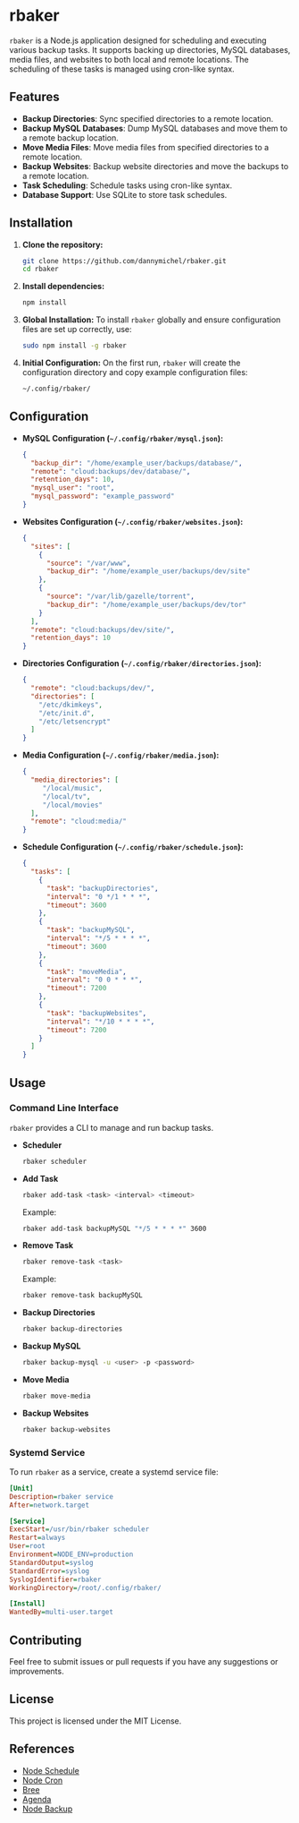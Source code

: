 # rbaker

`rbaker` is a Node.js application designed for scheduling and executing various backup tasks. It supports backing up directories, MySQL databases, media files, and websites to both local and remote locations. The scheduling of these tasks is managed using cron-like syntax.

## Features

- **Backup Directories**: Sync specified directories to a remote location.
- **Backup MySQL Databases**: Dump MySQL databases and move them to a remote backup location.
- **Move Media Files**: Move media files from specified directories to a remote location.
- **Backup Websites**: Backup website directories and move the backups to a remote location.
- **Task Scheduling**: Schedule tasks using cron-like syntax.
- **Database Support**: Use SQLite to store task schedules.

## Installation

1. **Clone the repository:**
    ```sh
    git clone https://github.com/dannymichel/rbaker.git
    cd rbaker
    ```

2. **Install dependencies:**
    ```sh
    npm install
    ```

3. **Global Installation:**
    To install `rbaker` globally and ensure configuration files are set up correctly, use:
    ```sh
    sudo npm install -g rbaker
    ```

4. **Initial Configuration:**
    On the first run, `rbaker` will create the configuration directory and copy example configuration files:
    ```sh
    ~/.config/rbaker/
    ```

## Configuration

- **MySQL Configuration (`~/.config/rbaker/mysql.json`):**
    ```json
    {
      "backup_dir": "/home/example_user/backups/database/",
      "remote": "cloud:backups/dev/database/",
      "retention_days": 10,
      "mysql_user": "root",
      "mysql_password": "example_password"
    }
    ```

- **Websites Configuration (`~/.config/rbaker/websites.json`):**
    ```json
    {
      "sites": [
        {
          "source": "/var/www",
          "backup_dir": "/home/example_user/backups/dev/site"
        },
        {
          "source": "/var/lib/gazelle/torrent",
          "backup_dir": "/home/example_user/backups/dev/tor"
        }
      ],
      "remote": "cloud:backups/dev/site/",
      "retention_days": 10
    }
    ```

- **Directories Configuration (`~/.config/rbaker/directories.json`):**
    ```json
    {
      "remote": "cloud:backups/dev/",
      "directories": [
        "/etc/dkimkeys",
        "/etc/init.d",
        "/etc/letsencrypt"
      ]
    }
    ```

- **Media Configuration (`~/.config/rbaker/media.json`):**
    ```json
    {
      "media_directories": [
         "/local/music",
         "/local/tv",
         "/local/movies"
      ],
      "remote": "cloud:media/"
    }
    ```

- **Schedule Configuration (`~/.config/rbaker/schedule.json`):**
    ```json
    {
      "tasks": [
        {
          "task": "backupDirectories",
          "interval": "0 */1 * * *",
          "timeout": 3600
        },
        {
          "task": "backupMySQL",
          "interval": "*/5 * * * *",
          "timeout": 3600
        },
        {
          "task": "moveMedia",
          "interval": "0 0 * * *",
          "timeout": 7200
        },
        {
          "task": "backupWebsites",
          "interval": "*/10 * * * *",
          "timeout": 7200
        }
      ]
    }
    ```

## Usage

### Command Line Interface

`rbaker` provides a CLI to manage and run backup tasks.

- **Scheduler**
    ```sh
    rbaker scheduler
    ```

- **Add Task**
    ```sh
    rbaker add-task <task> <interval> <timeout>
    ```
    Example:
    ```sh
    rbaker add-task backupMySQL "*/5 * * * *" 3600
    ```

- **Remove Task**
    ```sh
    rbaker remove-task <task>
    ```
    Example:
    ```sh
    rbaker remove-task backupMySQL
    ```

- **Backup Directories**
    ```sh
    rbaker backup-directories
    ```

- **Backup MySQL**
    ```sh
    rbaker backup-mysql -u <user> -p <password>
    ```

- **Move Media**
    ```sh
    rbaker move-media
    ```

- **Backup Websites**
    ```sh
    rbaker backup-websites
    ```

### Systemd Service

To run `rbaker` as a service, create a systemd service file:
```ini
[Unit]
Description=rbaker service
After=network.target

[Service]
ExecStart=/usr/bin/rbaker scheduler
Restart=always
User=root
Environment=NODE_ENV=production
StandardOutput=syslog
StandardError=syslog
SyslogIdentifier=rbaker
WorkingDirectory=/root/.config/rbaker/

[Install]
WantedBy=multi-user.target
```

## Contributing

Feel free to submit issues or pull requests if you have any suggestions or improvements.

## License

This project is licensed under the MIT License.

## References

- [Node Schedule](https://github.com/node-schedule/node-schedule)
- [Node Cron](https://github.com/node-cron/node-cron)
- [Bree](https://github.com/breejs/bree)
- [Agenda](https://github.com/agenda/agenda)
- [Node Backup](https://github.com/petersirka/node-backup)